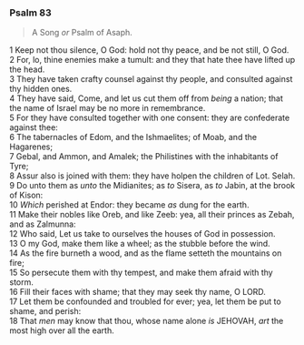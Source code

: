 ### Psalm 83

> A Song *or* Psalm of Asaph.

1 Keep not thou silence, O God: hold not thy peace, and be not still, O God.  
2 For, lo, thine enemies make a tumult: and they that hate thee have lifted up the head.  
3 They have taken crafty counsel against thy people, and consulted against thy hidden ones.  
4 They have said, Come, and let us cut them off from *being* a nation; that the name of Israel may be no more in remembrance.  
5 For they have consulted together with one consent: they are confederate against thee:  
6 The tabernacles of Edom, and the Ishmaelites; of Moab, and the Hagarenes;  
7 Gebal, and Ammon, and Amalek; the Philistines with the inhabitants of Tyre;  
8 Assur also is joined with them: they have holpen the children of Lot. Selah.  
9 Do unto them as *unto* the Midianites; as *to* Sisera, as *to* Jabin, at the brook of Kison:  
10 *Which* perished at Endor: they became *as* dung for the earth.  
11 Make their nobles like Oreb, and like Zeeb: yea, all their princes as Zebah, and as Zalmunna:  
12 Who said, Let us take to ourselves the houses of God in possession.  
13 O my God, make them like a wheel; as the stubble before the wind.  
14 As the fire burneth a wood, and as the flame setteth the mountains on fire;  
15 So persecute them with thy tempest, and make them afraid with thy storm.  
16 Fill their faces with shame; that they may seek thy name, O LORD.  
17 Let them be confounded and troubled for ever; yea, let them be put to shame, and perish:  
18 That *men* may know that thou, whose name alone *is* JEHOVAH, *art* the most high over all the earth.  
